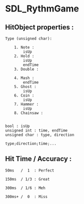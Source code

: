 # SDL_RythmGame

## HitObject properties :

	Type (unsigned char):

		1. Note :
			isUp
		2. Hold :
			isUp
			endTime
		3. Double :

		4. Mash :
			endTime
		5. Ghost :
			isUp
		6. Coin :
			isUp
		7. Hammer :
			isUp
		8. Chainsaw :


	bool : isUp
	unsigned int : time, endTime
	unsigned char : type, direction

	type;direction;time;...

## Hit Time / Accuracy :

	50ms   /  1  : Perfect

	150ms  / 1/3 : Great

	300ms  / 1/6 : Meh

	300ms+ /  0  : Miss